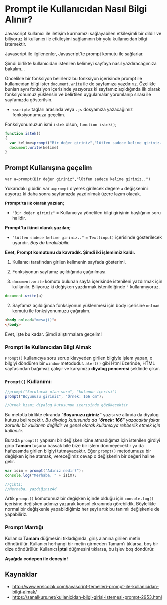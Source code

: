 
# Prompt ile Kullanıcıdan Nasıl Bilgi Alınır?

Javascript kullanıcı ile iletişim kurmamızı sağlayabilen etkileşimli bir dildir ve biliyoruz ki kullanıcı ile etkileşimi sağlamının bir yolu kullanıcıdan bilgi istemektir.

Javascript ile ilgilenenler, Javascript'te prompt komutu ile sağlarlar.

Şimdi birlikte kullanıcıdan istenilen kelimeyi sayfaya nasıl yazdıracağımıza bakalım...

Öncelikle bir fonksiyon belirleriz bu fonksiyon içerisinde prompt ile kullanıcıdan bilgi ister `document.write` ile de sayfamıza yazdırırız.
Özelikle bunları aynı fonksiyon içerisinde yazıyoruz ki sayfamız açıldığında ilk olarak fonksiyonumuz yüklensin ve belirtilen uygulamalar yorumlanıp sırası ile sayfamızda gösterilsin.

 - `<script>` tagları arasında veya `.js` dosyamıza yazacağımız fonksiyonumuza geçelim.

Fonksiyonumuzun ismi `istek` olsun, `function istek()`;

```javascript
function istek()
{
  var kelime=prompt("Bir değer giriniz","lütfen sadece kelime giriniz..")
  document.write(kelime)
}
```
## Prompt Kullanışına geçelim

`var a=prompt(Bir değer giriniz","lütfen sadece kelime giriniz..")`

Yukarıdaki gibidir. var `a=prompt` diyerek girilecek değere `a` değişkenini atıyoruz ki daha sonra sayfamızda yazdırılmak üzere lazım olacak.

**Prompt'ta ilk olarak yazılan;**

- `"Bir değer giriniz"` = Kullanıcıya yönetilen bilgi girişinin başlığının soru halidir.

**Prompt'ta ikinci olarak yazılan;**

- `"lütfen sadece kelime giriniz.."` = `Text(input)` içerisinde gösterilecek uyarıdır. *Boş da bırakılabilir.*

**Evet, Prompt komutunu da kavradık. Şimdi iki işlemimiz kaldı.**
1. Kullanıcı tarafından girilen kelimenin sayfada gösterimi.
2.  Fonksiyonun sayfamız açıldığında çağırılması.

1. `document.write` komutu bulunan sayfa içerisinde istenileni yazdırmak için kullanılır. Biliyoruz ki değişken yazdırmak istenildiğinde `"` kullanmıyoruz.

```javascript
document.write(a)
```

2. Sayfamız açıldığında fonksiyonun yüklenmesi için body içerisine `onload` komutu ile fonksiyonumuzu çağıralım.

```html
<body onload="mesaj()">
</body>
```

Evet, işte bu kadar. Şimdi alıştırmalara geçelim!

### Prompt ile Kullanıcıdan Bilgi Almak

`Prompt()` kullanıcıya soru sorup klavyeden girilen bilgiyle işlem yapan, o bilgiyi döndüren bir `window` metodudur. `alert()` gibi Html üzerinde, HTML sayfasından bağımsız çalışır ve karşımıza **diyalog penceresi** şeklinde çıkar.

### `Prompt()` Kullanımı:

```JavaScript
//prompt("Sorulacak olan soru", "kutunun içerisi")
prompt("Boyunuzu giriniz", "Örnek: 166 cm");

//Örnek kısmı diyalog kutusunun içerisinde gözükecektir
```

Bu metotla birlikte ekranda "**Boyunuzu giriniz"** yazısı ve altında da diyalog kutusu belirecektir. *Bu diyalog kutusunda da "**örnek: 166**" yazacaktır fakat zorunlu bir kullanım değildir ve genel olarak kullanıcıya rehberlik etmek için kullanılır.*

Burada `prompt()` yapısını bir değişken içine atmadığımız için istenilen girdiyi girip **Tamam** tuşuna bassak bile bize bir işlem dönmeyecektir ya da hafızasında girilen bilgiyi tutmayacaktır. Eğer `prompt()` metodumuzu bir değişken içine atarsak, vereceğimiz cevap o değişkenin bir değeri haline gelir.

```javascript
var isim = prompt("Adınız nedir?");
console.log("Merhaba, " + isim);

//Çıktı:
//Merhaba, yazdığınızAd
```

Artık `prompt()` komutumuz bir değişken içinde olduğu için `console.log()` içerisine değişken adımızı yazarak konsol ekranında görebildik. Böylelikle normal bir değişkenle yapabildiğimiz her şeyi artık bu tanımlı değişkenle de yapabiliriz.

### Prompt Mantığı
Kullanıcı **Tamam** düğmesini tıkladığında, giriş alanına girilen metin döndürülür. Kullanıcı herhangi bir metin girmeden Tamam'ı tıklarsa, boş bir dize döndürülür. Kullanıcı **İptal** düğmesini tıklarsa, bu işlev boş döndürür.

**Aşağıda codepen ile deneyin!**

## Kaynaklar
- http://www.erelcolak.com/javascript-temelleri-prompt-ile-kullanicidan-bilgi-almak/
- https://sanalkurs.net/kullanicidan-bilgi-girisi-istemesi-prompt-2953.html
